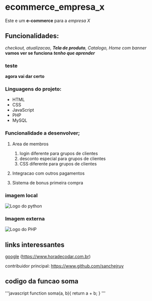 # ecommerce_empresa_x
 Este e um **e-commerce** para a *empresa X*
## Funcionalidades:
_checkout, atualizacao, **Tela de produto**, Catalogo, Home com banner_  
__vamos ver se funciona__
_**tenho que aprender**_
### teste
__agora vai dar certo__

### Linguagens do projeto:

* HTML
* CSS
* JavaScript
* PHP
* MySQL

### Funcionalidade a desenvolver;

1. Area de membros
    1. login diferente para grupos de clientes
    2. desconto especial para grupos de clientes
    3. CSS diferente para grupos de clientes
2. Integracao com outros pagamentos

3. Sistema de bonus primeira compra

### imagem local

![Logo do python](img/python.png)

### Imagem externa
![Logo do PHP](https://images.app.goo.gl/kMP2EUM3skGx2wQr6)

## links interessantes

[google](https://www.google.com)
(https://www.horadecodar.com.br)

contribuidor principal: https://www.github.com/sanchejruy

## codigo da funcao soma

'''javascript
function soma(a, b){
    return a + b;
}
'''